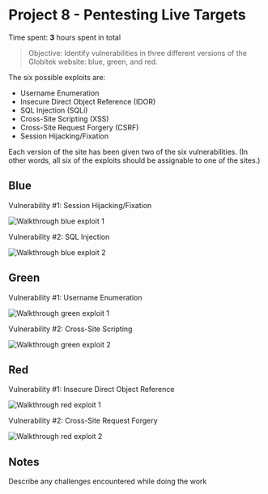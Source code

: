# Project 8 - Pentesting Live Targets

Time spent: **3** hours spent in total

> Objective: Identify vulnerabilities in three different versions of the Globitek website: blue, green, and red.

The six possible exploits are:
* Username Enumeration
* Insecure Direct Object Reference (IDOR)
* SQL Injection (SQLi)
* Cross-Site Scripting (XSS)
* Cross-Site Request Forgery (CSRF)
* Session Hijacking/Fixation

Each version of the site has been given two of the six vulnerabilities. (In other words, all six of the exploits should be assignable to one of the sites.)

## Blue

Vulnerability #1: Session Hijacking/Fixation

![Walkthrough blue exploit 1](https://i.imgur.com/1PmVejt.gif)

Vulnerability #2: SQL Injection

![Walkthrough blue exploit 2](https://i.imgur.com/rsZAh08.gif)

## Green

Vulnerability #1: Username Enumeration

![Walkthrough green exploit 1](https://i.imgur.com/p7XIsg5.gif)

Vulnerability #2: Cross-Site Scripting

![Walkthrough green exploit 2](https://i.imgur.com/qGqluuR.gif)

## Red

Vulnerability #1: Insecure Direct Object Reference

![Walkthrough red exploit 1](https://i.imgur.com/Gvf572l.gif)

Vulnerability #2: Cross-Site Request Forgery

![Walkthrough red exploit 2](https://i.imgur.com/rVImgIc.gif)

## Notes

Describe any challenges encountered while doing the work
